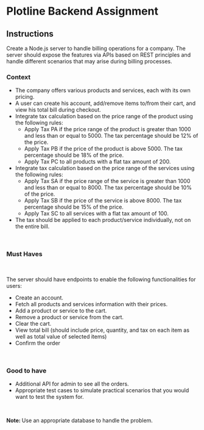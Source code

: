 <h1> Plotline Backend Assignment </h1>

## Instructions

Create a Node.js server to handle billing operations for a company. The server should
expose the features via APIs based on REST principles and handle different scenarios that
may arise during billing processes. <br />

### Context
* The company offers various products and services, each with its own pricing.
* A user can create his account, add/remove items to/from their cart, and view his
total bill during checkout.
* Integrate tax calculation based on the price range of the product using the following
rules:
    - Apply Tax PA if the price range of the product is greater than 1000 and less
    than or equal to 5000. The tax percentage should be 12% of the price.
    - Apply Tax PB if the price of the product is above 5000. The tax percentage
    should be 18% of the price.
    - Apply Tax PC to all products with a flat tax amount of 200.
* Integrate tax calculation based on the price range of the services using the following
rules:
    - Apply Tax SA if the price range of the service is greater than 1000 and less
    than or equal to 8000. The tax percentage should be 10% of the price.
    - Apply Tax SB if the price of the service is above 8000. The tax percentage
    should be 15% of the price.
    - Apply Tax SC to all services with a flat tax amount of 100.
* The tax should be applied to each product/service individually, not on the entire bill.

<br />

### Must Haves

<br />

The server should have endpoints to enable the following functionalities for users: <br />
* Create an account.
*  Fetch all products and services information with their prices.
*  Add a product or service to the cart.
*  Remove a product or service from the cart.
*  Clear the cart.
* View total bill (should include price, quantity, and tax on each item as well as total
value of selected items)
*  Confirm the order

<br />

### Good to have <br />
* Additional API for admin to see all the orders.
* Appropriate test cases to simulate practical scenarios that you would want to test
the system for.

<br />

<b>Note: </b> Use an appropriate database to handle the problem.